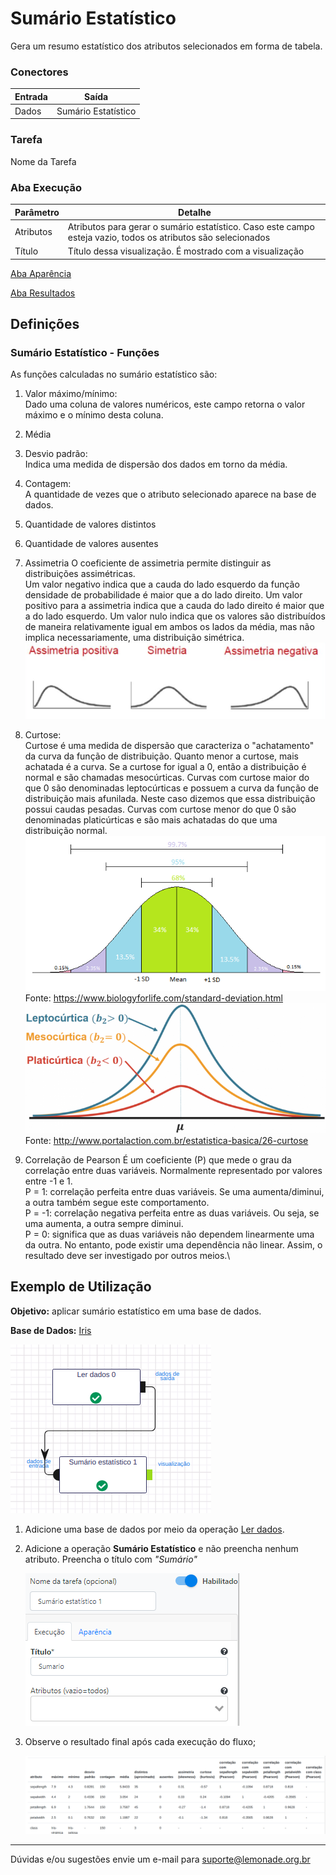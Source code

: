 
# Sumário Estatístico

Gera um resumo estatístico dos atributos selecionados em forma de tabela.

### Conectores
| Entrada | Saída |
| --- | --- |
|Dados | Sumário Estatístico |

### Tarefa
Nome da Tarefa

### Aba Execução
| Parâmetro | Detalhe |
| --- | --- |
| Atributos | Atributos para gerar o sumário estatístico. Caso este campo esteja vazio, todos os atributos são selecionados |
| Título | Título dessa visualização. É mostrado com a visualização |

[Aba Aparência][1]

[Aba Resultados][2]


## Definições
### Sumário Estatístico - Funções
As funções calculadas no sumário estatístico são:

1. Valor máximo/mínimo: \
	Dado uma coluna de valores numéricos, este campo retorna o valor máximo e o mínimo desta coluna.

2. Média

3. Desvio padrão:\
	Indica uma medida de dispersão dos dados em torno da média.

4. Contagem:\
	A quantidade de vezes que o atributo selecionado aparece na base de dados.

5. Quantidade de valores distintos

6. Quantidade de valores ausentes

7. Assimetria
	O coeficiente de assimetria permite distinguir as distribuições assimétricas. \
	Um valor negativo indica que a cauda do lado esquerdo da função densidade de probabilidade é maior que a do lado direito. Um valor positivo para a assimetria indica que a cauda do lado direito é maior que a do lado esquerdo. Um valor nulo indica que os valores são distribuídos de maneira relativamente igual em ambos os lados da média, mas não implica necessariamente, uma distribuição simétrica.
	![Tipos de Simetria](/docs/img/spark/visualizacao_de_dados/sumario_estatistico/image2.png)

8. Curtose:\
	Curtose é uma medida de dispersão que caracteriza o "achatamento" da curva da função de distribuição. Quanto menor a curtose, mais achatada é a curva. Se a curtose for igual a 0, então a distribuição é normal e são chamadas mesocúrticas. Curvas com curtose maior do que 0 são denominadas leptocúrticas e possuem a curva da função de distribuição mais afunilada. Neste caso dizemos que essa distribuição possui caudas pesadas. Curvas com curtose menor do que 0 são denominadas platicúrticas e são mais achatadas do que uma distribuição normal.
	![Curtose](/docs/img/spark/visualizacao_de_dados/sumario_estatistico/image4.png)\
	Fonte: <https://www.biologyforlife.com/standard-deviation.html> \
	![Tipos de Curtose](/docs/img/spark/visualizacao_de_dados/sumario_estatistico/image3.png)\
	Fonte: <http://www.portalaction.com.br/estatistica-basica/26-curtose>

9. Correlação de Pearson
	É um coeficiente (P) que mede o grau da correlação entre duas variáveis. Normalmente representado por valores entre -1 e 1. \
	P = 1: correlação perfeita entre duas variáveis. Se uma aumenta/diminui, a outra também segue este comportamento.\
	P = -1: correlação negativa perfeita entre as duas variáveis. Ou seja, se uma aumenta, a outra sempre diminui.\
	P = 0: significa que as duas variáveis não dependem linearmente uma da outra. No entanto, pode existir uma dependência não linear. Assim, o resultado deve ser investigado por outros meios.\




## Exemplo de Utilização
**Objetivo:** aplicar sumário estatístico em uma base de dados.

**Base de Dados:** [Iris][3]
	
![Ler dados](/docs/img/spark/visualizacao_de_dados/sumario_estatistico/image1.png)

1. Adicione uma base de dados por meio da operação [Ler dados][4]. 

2. Adicione a operação **Sumário Estatístico** e não preencha nenhum atributo. Preencha o título com *"Sumário"*
	
	![Sumario Estatístico](/docs/img/spark/visualizacao_de_dados/sumario_estatistico/image6.png)

3. Observe o resultado final após cada execução do fluxo;
	
	![Resultados](/docs/img/spark/visualizacao_de_dados/sumario_estatistico/image5.png)
-----

Dúvidas e/ou sugestões envie um e-mail para suporte@lemonade.org.br

[1]: /pt-br/
[2]: /pt-br/
[3]: /pt-br/
[4]: /pt-br/